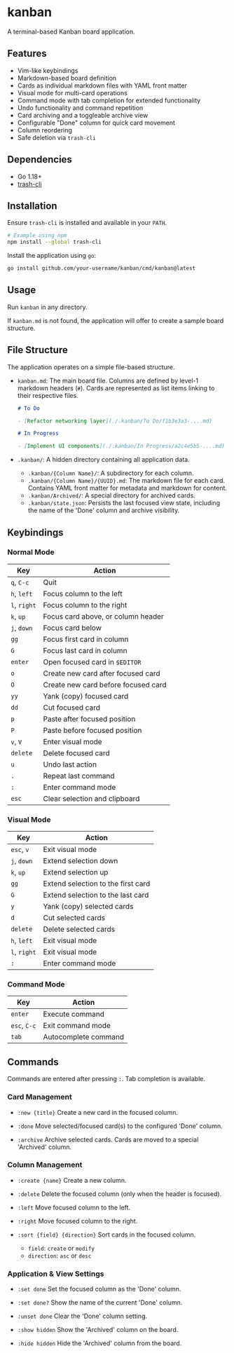 # kanban

A terminal-based Kanban board application.

## Features

- Vim-like keybindings
- Markdown-based board definition
- Cards as individual markdown files with YAML front matter
- Visual mode for multi-card operations
- Command mode with tab completion for extended functionality
- Undo functionality and command repetition
- Card archiving and a toggleable archive view
- Configurable "Done" column for quick card movement
- Column reordering
- Safe deletion via `trash-cli`

## Dependencies

- Go 1.18+
- [trash-cli](https://github.com/sindresorhus/trash-cli)

## Installation

Ensure `trash-cli` is installed and available in your `PATH`.

```sh
# Example using npm
npm install --global trash-cli
```

Install the application using `go`:

```sh
go install github.com/your-username/kanban/cmd/kanban@latest
```

## Usage

Run `kanban` in any directory.

If `kanban.md` is not found, the application will offer to create a sample board structure.

## File Structure

The application operates on a simple file-based structure.

- `kanban.md`: The main board file. Columns are defined by level-1 markdown headers (`#`). Cards are represented as list items linking to their respective files.

  ```markdown
  # To Do

  - [Refactor networking layer](./.kanban/To Do/f1b3e3a3-....md)

  # In Progress

  - [Implement UI components](./.kanban/In Progress/a2c4e5b5-....md)
  ```

- `.kanban/`: A hidden directory containing all application data.
  - `.kanban/{Column Name}/`: A subdirectory for each column.
  - `.kanban/{Column Name}/{UUID}.md`: The markdown file for each card. Contains YAML front matter for metadata and markdown for content.
  - `.kanban/Archived/`: A special directory for archived cards.
  - `.kanban/state.json`: Persists the last focused view state, including the name of the 'Done' column and archive visibility.

## Keybindings

### Normal Mode

| Key          | Action                              |
| ------------ | ----------------------------------- |
| `q`, `C-c`   | Quit                                |
| `h`, `left`  | Focus column to the left            |
| `l`, `right` | Focus column to the right           |
| `k`, `up`    | Focus card above, or column header  |
| `j`, `down`  | Focus card below                    |
| `gg`         | Focus first card in column          |
| `G`          | Focus last card in column           |
| `enter`      | Open focused card in `$EDITOR`      |
| `o`          | Create new card after focused card  |
| `O`          | Create new card before focused card |
| `yy`         | Yank (copy) focused card            |
| `dd`         | Cut focused card                    |
| `p`          | Paste after focused position        |
| `P`          | Paste before focused position       |
| `v`, `V`     | Enter visual mode                   |
| `delete`     | Delete focused card                 |
| `u`          | Undo last action                    |
| `.`          | Repeat last command                 |
| `:`          | Enter command mode                  |
| `esc`        | Clear selection and clipboard       |

### Visual Mode

| Key          | Action                             |
| ------------ | ---------------------------------- |
| `esc`, `v`   | Exit visual mode                   |
| `j`, `down`  | Extend selection down              |
| `k`, `up`    | Extend selection up                |
| `gg`         | Extend selection to the first card |
| `G`          | Extend selection to the last card  |
| `y`          | Yank (copy) selected cards         |
| `d`          | Cut selected cards                 |
| `delete`     | Delete selected cards              |
| `h`, `left`  | Exit visual mode                   |
| `l`, `right` | Exit visual mode                   |
| `:`          | Enter command mode                 |

### Command Mode

| Key          | Action               |
| ------------ | -------------------- |
| `enter`      | Execute command      |
| `esc`, `C-c` | Exit command mode    |
| `tab`        | Autocomplete command |

## Commands

Commands are entered after pressing `:`. Tab completion is available.

### Card Management

- `:new {title}`
  Create a new card in the focused column.

- `:done`
  Move selected/focused card(s) to the configured 'Done' column.

- `:archive`
  Archive selected cards. Cards are moved to a special 'Archived' column.

### Column Management

- `:create {name}`
  Create a new column.

- `:delete`
  Delete the focused column (only when the header is focused).

- `:left`
  Move focused column to the left.

- `:right`
  Move focused column to the right.

- `:sort {field} {direction}`
  Sort cards in the focused column.
  - `field`: `create` or `modify`
  - `direction`: `asc` or `desc`

### Application & View Settings

- `:set done`
  Set the focused column as the 'Done' column.

- `:set done?`
  Show the name of the current 'Done' column.

- `:unset done`
  Clear the 'Done' column setting.

- `:show hidden`
  Show the 'Archived' column on the board.

- `:hide hidden`
  Hide the 'Archived' column from the board.
